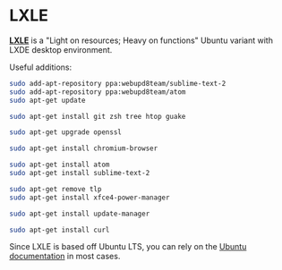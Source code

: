 LXLE
====
[**LXLE**](http://www.lxle.net) is a "Light on resources; Heavy on functions" Ubuntu variant with LXDE desktop environment.

Useful additions:
```sh
sudo add-apt-repository ppa:webupd8team/sublime-text-2
sudo add-apt-repository ppa:webupd8team/atom
sudo apt-get update

sudo apt-get install git zsh tree htop guake

sudo apt-get upgrade openssl

sudo apt-get install chromium-browser

sudo apt-get install atom
sudo apt-get install sublime-text-2

sudo apt-get remove tlp
sudo apt-get install xfce4-power-manager

sudo apt-get install update-manager

sudo apt-get install curl
```

Since LXLE is based off Ubuntu LTS, you can rely on the [Ubuntu documentation](https://github.com/ctrl-alt-del/devenv/tree/master/os/ubuntu) in most cases.
